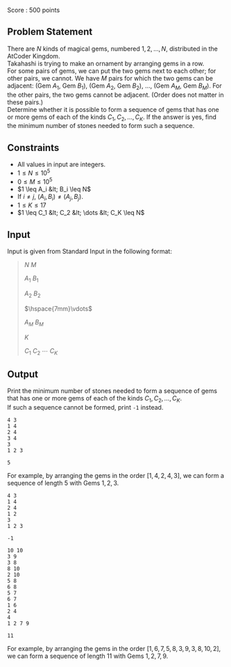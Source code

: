 Score : $500$ points

## Problem Statement

There are $N$ kinds of magical gems, numbered $1, 2, \ldots, N$, distributed in the AtCoder Kingdom.<br>
Takahashi is trying to make an ornament by arranging gems in a row.<br>
For some pairs of gems, we can put the two gems next to each other; for other pairs, we cannot. We have $M$ pairs for which the two gems can be adjacent: (Gem $A_1$, Gem $B_1$), (Gem $A_2$, Gem $B_2$), $\ldots$, (Gem $A_M$, Gem $B_M$). For the other pairs, the two gems cannot be adjacent. (Order does not matter in these pairs.)<br>
Determine whether it is possible to form a sequence of gems that has one or more gems of each of the kinds $C_1, C_2, \dots, C_K$. If the answer is yes, find the minimum number of stones needed to form such a sequence.

## Constraints

- All values in input are integers.
- $1 \leq N \leq 10^5$
- $0 \leq M \leq 10^5$
- $1 \leq A_i &lt; B_i \leq N$
- If $i \neq j$, $(A_i, B_i) \neq (A_j, B_j)$.
- $1 \leq K \leq 17$
- $1 \leq C_1 &lt; C_2 &lt; \dots &lt; C_K \leq N$

## Input

Input is given from Standard Input in the following format:

> $N$ $M$
> 
> $A_1$ $B_1$
> 
> $A_2$ $B_2$
> 
> $\hspace{7mm}\vdots$
> 
> $A_M$ $B_M$
> 
> $K$
> 
> $C_1$ $C_2$ $\cdots$ $C_K$

## Output

Print the minimum number of stones needed to form a sequence of gems that has one or more gems of each of the kinds $C_1, C_2, \dots, C_K$.<br>
If such a sequence cannot be formed, print `-1` instead.

```input1
4 3
1 4
2 4
3 4
3
1 2 3
```

```output1
5
```

For example, by arranging the gems in the order $[1, 4, 2, 4, 3]$, we can form a sequence of length $5$ with Gems $1, 2, 3$.

```input2
4 3
1 4
2 4
1 2
3
1 2 3
```

```output2
-1
```

```input3
10 10
3 9
3 8
8 10
2 10
5 8
6 8
5 7
6 7
1 6
2 4
4
1 2 7 9
```

```output3
11
```

For example, by arranging the gems in the order $[1, 6, 7, 5, 8, 3, 9, 3, 8, 10, 2]$, we can form a sequence of length $11$ with Gems $1, 2, 7, 9$.